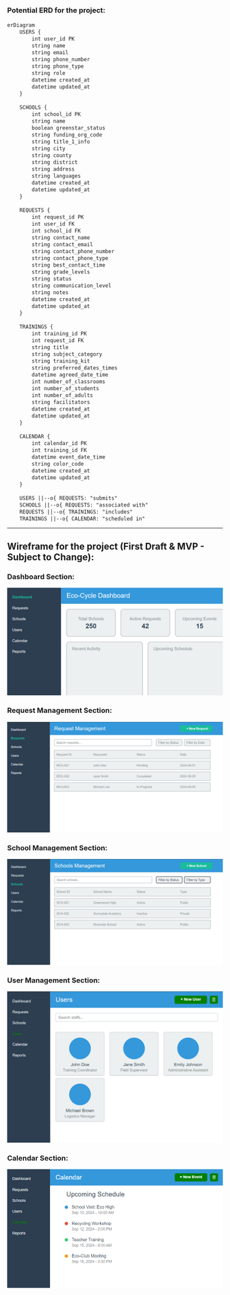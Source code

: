 ### Potential ERD for the project:

```mermaid
erDiagram
    USERS {
        int user_id PK
        string name
        string email
        string phone_number
        string phone_type
        string role
        datetime created_at
        datetime updated_at
    }
    
    SCHOOLS {
        int school_id PK
        string name
        boolean greenstar_status
        string funding_org_code
        string title_1_info
        string city
        string county
        string district
        string address
        string languages
        datetime created_at
        datetime updated_at
    }
    
    REQUESTS {
        int request_id PK
        int user_id FK
        int school_id FK
        string contact_name
        string contact_email
        string contact_phone_number
        string contact_phone_type
        string best_contact_time
        string grade_levels
        string status
        string communication_level
        string notes
        datetime created_at
        datetime updated_at
    }
    
    TRAININGS {
        int training_id PK
        int request_id FK
        string title
        string subject_category
        string training_kit
        string preferred_dates_times
        datetime agreed_date_time
        int number_of_classrooms
        int number_of_students
        int number_of_adults
        string facilitators
        datetime created_at
        datetime updated_at
    }

    CALENDAR {
        int calendar_id PK
        int training_id FK
        datetime event_date_time
        string color_code
        datetime created_at
        datetime updated_at
    }

    USERS ||--o{ REQUESTS: "submits"
    SCHOOLS ||--o{ REQUESTS: "associated with"
    REQUESTS ||--o{ TRAININGS: "includes"
    TRAININGS ||--o{ CALENDAR: "scheduled in"

```

<hr> 

## Wireframe for the project (First Draft & MVP - Subject to Change):

### Dashboard Section:
![Mockup Image](./mockups/dashboard.png)

### Request Management Section:
![Mockup Image](./mockups/requestpage.png)

### School Management Section:
![Mockup Image](./mockups/schoolsection.png)

### User Management Section: 
![Mockup Image](./mockups/usersection.png)

### Calendar Section:
![Mockup Image](./mockups/calendar.png)